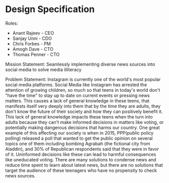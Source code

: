 # Design Specification

Roles:
- Anant Rajeev - CEO
- Sanjay Unni - CDO
- Chris Forbes - PM 
- Amogh Dave - CTO
- Thomas Penner - CTO

Mission Statement: Seamlessly implementing diverse news sources into social media to solve media illiteracy


Problem Statement: Instagram is currently one of the world's most popular social media platforms. Social Media like Instagram has arrested the attention of growing children, so much so that teens in today's world don't "have the time" to stay up to date on current events or pressing news matters. This causes a lack of general knowledge in these teens, that manifests itself very deeply into them that by the time they are adults, they don't know the future of their society and how they can positively benefit it. This lack of general knowledge impacts these teens when the turn into adults because they can't make informed decisions in matters like voting, or potentially making dangerous decisions that harms our country. One great example of this affecting our society is when in 2015, PPP(public policy polling) released a poll that wanted to get the public opinion on several topics one of them including bombing Agrabah (the fictional city from Aladdin), and 30% of Republican respondents said that they were in favor of it. Uninformed decisions like these can lead to harmful consequences like uneducated voting. There are many solutions to condense news and reduce time spent to learn about latest news, but there are no solutions that target the audience of these teenagers who have no propensity to check news sources. 


